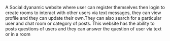 A Social dyanamic website where user can register themselves then login to create
rooms to interact with other users via text messages, they can view profile and they can
update their own.They can also search for a particular user and chat room or category of
posts. This website has the ability to posts questions of users and they can answer the
question of user via text or in a room
